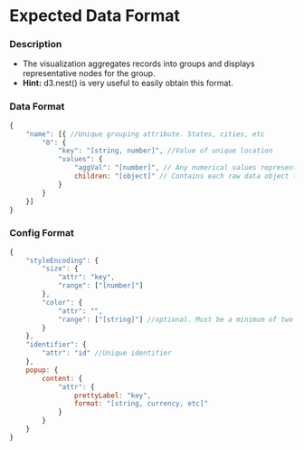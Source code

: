 # Expected Data Format

### Description
* The visualization aggregates records into groups and displays representative nodes for the group.
* **Hint:** d3.nest() is very useful to easily obtain this format. 
### Data Format 
```javascript
{
	"name": [{ //Unique grouping attribute. States, cities, etc
		"0": {
			"key": "[string, number]", //Value of unique location
			"values": {
				"aggVal": "[number]", // Any numerical values representing a sum/avg/etc of the aggregated values
				children: "[object]" // Contains each raw data object that contribute to the aggregation
			}
		}
	}]
}


```

### Config Format
```javascript
{
	"styleEncoding": {
		"size": {
			"attr": "key",
			"range": ["[number]"]
		},
		"color": {
			"attr": "",
			"range": ["[string]"] //optional. Must be a minimum of two values. Will use the attr color.attr property to fill in bars on the defined scale. 
		}
	},
	"identifier": {
		"attr": "id" //Unique identifier
	},
	popup: {
		content: {
			"attr": {
				prettyLabel: "key",
				format: "[string, currency, etc]"
			}
		}
	}
}

```

